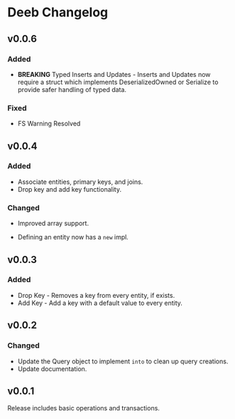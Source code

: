 # Deeb Changelog

## v0.0.6

### Added

- **BREAKING** Typed Inserts and Updates - Inserts and Updates now require a struct which implements DeserializedOwned or Serialize to provide safer handling of typed data.

### Fixed

- FS Warning Resolved

## v0.0.4 

### Added

- Associate entities, primary keys, and joins.
- Drop key and add key functionality.

### Changed
- Improved array support.

- Defining an entity now has a `new` impl.

## v0.0.3

### Added

- Drop Key - Removes a key from every entity, if exists.
- Add Key - Add a key with a default value to every entity.

## v0.0.2

### Changed

- Update the Query object to implement `into` to clean up query creations.
- Update documentation.

## v0.0.1

Release includes basic operations and transactions.
